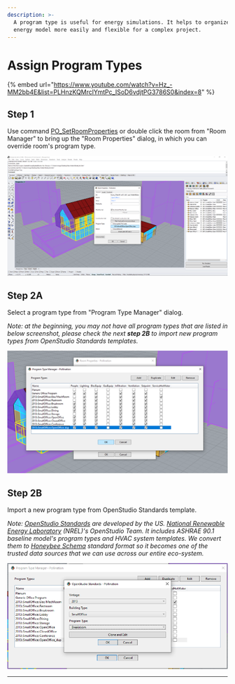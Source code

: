 ```yaml
---
description: >-
  A program type is useful for energy simulations. It helps to organize and edit
  energy model more easily and flexible for a complex project.
---
```


# Assign Program Types

{% embed url="https://www.youtube.com/watch?v=Hz_-MM2bb4E&list=PLHnzKQMrclYmtPc_ISoD6vdjtPG3786S0&index=8" %}

## **Step 1**

Use command [PO\_SetRoomProperties](../pollination-commands/po\_setroomproperties.md) or double click the room from "Room Manager" to bring up the "Room Properties" dialog, in which you can override room's program type.

![Set room's program type from Room Properties dialog](<../../.gitbook/assets/image (78).png>)

## **Step 2A**

Select a program type from "Program Type Manager" dialog.

_Note: at the beginning, you may not have all program types that are listed in below screenshot, please check the next **step 2B** to import new program types from OpenStudio Standards templates._

![Program Type Manager](<../../.gitbook/assets/image (71).png>)

## **Step 2B**

Import a new program type from OpenStudio Standards template.

_Note:_ [_OpenStudio Standards_](https://github.com/NREL/openstudio-standards/) _are developed by the US._ [_National Renewable Energy Laboratory_](https://www.nrel.gov) _(NREL)'s OpenStudio Team. It includes ASHRAE 90.1 baseline model's program types and HVAC system templates. We convert them to_ [_Honeybee Schema_](https://www.ladybug.tools/honeybee-schema/model.html) _standard format so it becomes one of the trusted data sources that we can use across our entire eco-system._

![](<../../.gitbook/assets/image (63).png>)

***
